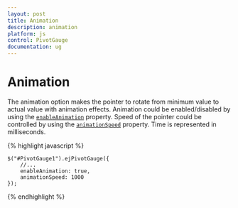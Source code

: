 ```yaml
---
layout: post
title: Animation
description: animation
platform: js
control: PivotGauge
documentation: ug
---
```


# Animation

The animation option makes the pointer to rotate from minimum value to actual value with animation effects.  Animation could be enabled/disabled by using the [`enableAnimation`](/js/api/ejcirculargauge#members:enableanimation) property.  Speed of the pointer could be controlled by using the [`animationSpeed`](/js/api/ejcirculargauge#members:animationspeed) property. Time is represented in milliseconds.

{% highlight javascript %}

    $("#PivotGauge1").ejPivotGauge({
        //...
        enableAnimation: true,
        animationSpeed: 1000
    });

{% endhighlight %}
